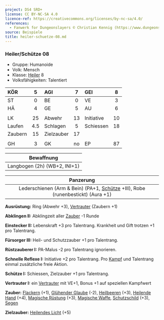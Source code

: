 ```yaml
---
project: DS4 SRD+
license: CC BY-NC-SA 4.0
licence-ref: https://creativecommons.org/licenses/by-nc-sa/4.0/
references: 
  - Fanwerk for Dungeonslayers © Christian Kennig (https://www.dungeonslayers.net/)
source: Beispiele
title: heiler-schuetze-08.md
---
```


### Heiler/Schütze 08

- Gruppe: Humanoide
- Volk: Mensch
- Klasse: [Heiler](../../grw/charaktere-klasse-heiler.md) 8
- Volksfähigkeiten: Talentiert

| KÖR     |  5  | AGI        |  7  | GEI        |  8  |
| :------ | :-: | :--------- | :-: | :--------- | :-: |
| ST      |  0  | BE         |  0  | VE         |  3  |
| HÄ      |  4  | GE         |  5  | AU         |  6  |
|         |     |            |     |            |     |
| LK      | 25  | Abwehr     | 13  | Initiative | 10  |
| Laufen  | 4.5 | Schlagen   |  5  | Schiessen  | 18  |
| Zaubern | 15  | Zielzauber | 17  |            |     |
|         |     |            |     |            |     |
| GH      |  3  | GK         | no  | EP         | 87  |

|          Bewaffnung          |
| :--------------------------: |
| Langbogen (2h) (WB+2, INI+1) |

|                                    Panzerung                                    |
| :-----------------------------------------------------------------------------: |
| Lederschienen (Arm & Bein) (PA+1, [Schütze](../../grw/talente/schuetze.md) +III), Robe (runenbestickt) (Aura +1) |

**Ausrüstung:** Ring (Abwehr +3), [Vertrauter](../../grw/talente/vertrauter.md) (Zaubern +1)

**Abklingen II:** Abklingzeit aller [Zauber](../../fanwerk/zauber/zauber.md) -1 Runde

**Einstecker II:** Lebenskraft +3 pro Talentrang. Krankheit und Gift trotzen +1 pro Talentrang.

**Fürsorger III:** Heil- und Schutzzauber +1 pro Talentrang.

**Rüstzauberer I:** PA-Malus -2 pro Talentrang ignorieren.

**Schnelle Reflexe I:** Initiative +2 pro Talentrang. Pro [Kampf](../../grw/regeln-kampf.md) und Talentrang einmal zusätzliche freie Aktion.

**Schütze I:** Schiessen, Zielzauber +1 pro Talentrang.

**Vertrauter I:** ein [Vertrauter](../../grw/talente/vertrauter.md) mit VE+1, Bonus +1 auf speziellen Kampfwert

**Zauber:** [Flackern](../../grw/zauber/flackern.md) (+1), [Glühender Glaube](../../grw/zauber/gluehender-glaube.md) (-2), [Heilbeeren](../../grw/zauber/heilbeeren.md) (+3), [Heilende Hand](../../grw/zauber/heilende-hand.md) (+4), [Magische Rüstung](../../grw/zauber/magische-ruestung.md) (+3), [Magische Waffe](../../grw/zauber/magische-waffe.md), [Schutzschild](../../grw/zauber/schutzschild.md) (+3), [Segen](../../grw/zauber/segen.md)

**Zielzauber:** [Heilendes Licht](../../grw/zauber/heilendes-licht.md) (+5)

